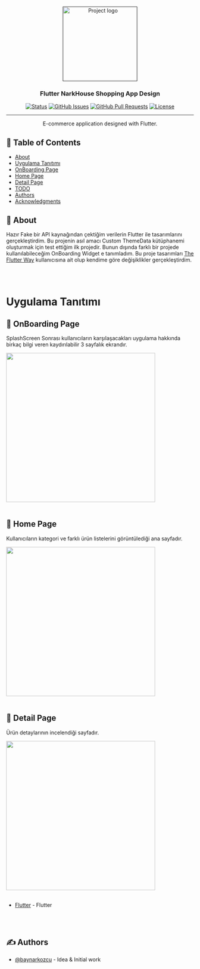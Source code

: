 <p align="center">
  <a href="" rel="noopener">
 <img width=200px height=200px src="https://gamearchive-nodejs.herokuapp.com/images/logo.svg" alt="Project logo"></a>
</p>

<h3 align="center"><b>Flutter NarkHouse Shopping App Design</b></h3>

<div align="center">

[![Status](https://img.shields.io/badge/status-active-success.svg)]()
[![GitHub Issues](https://img.shields.io/github/issues/baynarkozcu/flutter_shop_app_design)](https://github.com/kylelobo/The-Documentation-Compendium/issues)
[![GitHub Pull Requests](https://img.shields.io/github/issues-pr/baynarkozcu/flutter_shop_app_design)](https://img.shields.io/github/license/baynarkozcu/flutter_shop_app_design)
[![License](https://img.shields.io/badge/license-MIT-blue.svg)](/LICENSE)

</div>

---

<p align="center"> E-commerce application designed with Flutter.
    <br> 
</p>

## 📝 Table of Contents

- [About](#about)
- [Uygulama Tanıtımı](#app_intro)
- [OnBoarding Page](#onboarding_page)
- [Home Page](#home_page)
- [Detail Page](#detail_page)
- [TODO](../TODO.md)
- [Authors](#authors)
- [Acknowledgments](#acknowledgement)

## 🧐 About <a name = "about"></a>

Hazır Fake bir API kaynağından çektiğim verilerin Flutter ile tasarımlarını gerçekleştirdim. Bu projenin asıl amacı Custom ThemeData kütüphanemi oluşturmak için test ettiğim ilk projedir. Bunun dışında farklı bir projede kullanılabileceğim OnBoarding Widget e tanımladım. Bu proje tasarımları <a href="https://www.youtube.com/c/TheFlutterWay">The Flutter Way</a> kullanıcısına ait olup kendime göre değişiklikler gerçekleştirdim.

<br>
<br>

# Uygulama Tanıtımı <a name = "app_intro"></a>

## 🏁 OnBoarding Page <a name = "onboarding_page"></a>

SplashScreen Sonrası kullanıcıların karşılaşacakları uygulama hakkında birkaç bilgi veren kaydırılabilir 3 sayfalık ekrandır.

<img src="https://user-images.githubusercontent.com/61154446/179268594-2dbf74b3-edb5-4392-98a4-9532877ddb0f.gif" width="400">

<br>
<br>

## 🏁 Home Page <a name = "home_page"></a>

Kullanıcıların kategori ve farklı ürün listelerini görüntülediği ana sayfadır.

<img src="https://user-images.githubusercontent.com/61154446/179269851-ad342a76-df1d-448f-b769-8122ed42d212.png" width="400">

<br>
<br>

## 🏁 Detail Page <a name = "detail_page"></a>

Ürün detaylarının incelendiği sayfadır.

<img src="https://user-images.githubusercontent.com/61154446/179270131-16fc8d8a-2302-4f88-a2d0-018bb1e275f9.png" width="400">

<br>
<br>

- [Flutter](https://flutter.dev/) - Flutter


<br>
<br>


## ✍️ Authors <a name = "authors"></a>

- [@baynarkozcu](https://github.com/baynarkozcu) - Idea & Initial work


